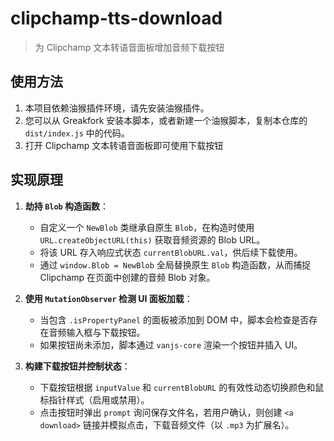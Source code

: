 # clipchamp-tts-download

> 为 Clipchamp 文本转语音面板增加音频下载按钮

## 使用方法

1. 本项目依赖油猴插件环境，请先安装油猴插件。
2. 您可以从 Greakfork 安装本脚本，或者新建一个油猴脚本，复制本仓库的 `dist/index.js` 中的代码。
3. 打开 Clipchamp 文本转语音面板即可使用下载按钮

## 实现原理

1. **劫持 `Blob` 构造函数**：

   * 自定义一个 `NewBlob` 类继承自原生 `Blob`，在构造时使用 `URL.createObjectURL(this)` 获取音频资源的 Blob URL。
   * 将该 URL 存入响应式状态 `currentBlobURL.val`，供后续下载使用。
   * 通过 `window.Blob = NewBlob` 全局替换原生 `Blob` 构造函数，从而捕捉 Clipchamp 在页面中创建的音频 Blob 对象。

2. **使用 `MutationObserver` 检测 UI 面板加载**：

   * 当包含 `.isPropertyPanel` 的面板被添加到 DOM 中，脚本会检查是否存在音频输入框与下载按钮。
   * 如果按钮尚未添加，脚本通过 `vanjs-core` 渲染一个按钮并插入 UI。

3. **构建下载按钮并控制状态**：

   * 下载按钮根据 `inputValue` 和 `currentBlobURL` 的有效性动态切换颜色和鼠标指针样式（启用或禁用）。
   * 点击按钮时弹出 `prompt` 询问保存文件名，若用户确认，则创建 `<a download>` 链接并模拟点击，下载音频文件（以 `.mp3` 为扩展名）。
